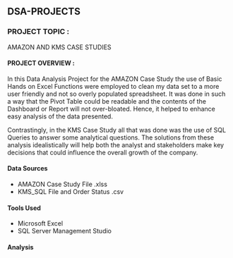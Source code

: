 ## DSA-PROJECTS

### PROJECT TOPIC : 
AMAZON AND KMS CASE STUDIES

#### PROJECT OVERVIEW :
In this Data Analysis Project for the AMAZON Case Study
the use of Basic Hands on Excel Functions were employed
to clean my data set to a more user friendly and not so
overly populated spreadsheet. It was done in such a way
that the Pivot Table could be readable and the contents
of the Dashboard or Report will not over-bloated. Hence,
it helped to enhance easy analysis of the data presented.

Contrastingly, in the KMS Case Study all that was done 
was the use of SQL Queries to answer some analytical 
questions. The solutions from these analysis idealistically 
will help both the analyst and stakeholders make key decisions 
that could influence the overall growth of the company.

#### Data Sources
- AMAZON Case Study File .xlss
- KMS_SQL File and Order Status .csv

#### Tools Used
- Microsoft Excel
- SQL Server Management Studio

#### Analysis

